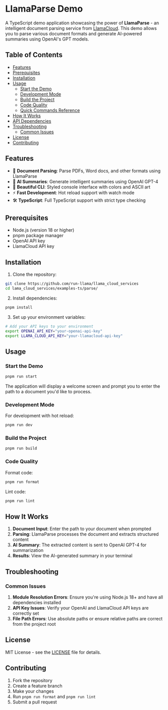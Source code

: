 # LlamaParse Demo

A TypeScript demo application showcasing the power of **LlamaParse** - an intelligent document parsing service from [LlamaCloud](https://cloud.llamaindex.ai). This demo allows you to parse various document formats and generate AI-powered summaries using OpenAI's GPT models.

## Table of Contents

- [Features](#features)
- [Prerequisites](#prerequisites)
- [Installation](#installation)
- [Usage](#usage)
  - [Start the Demo](#start-the-demo)
  - [Development Mode](#development-mode)
  - [Build the Project](#build-the-project)
  - [Code Quality](#code-quality)
  - [Quick Commands Reference](#quick-commands-reference)
- [How It Works](#how-it-works)
- [API Dependencies](#api-dependencies)
- [Troubleshooting](#troubleshooting)
  - [Common Issues](#common-issues)
- [License](#license)
- [Contributing](#contributing)

## Features

- 📄 **Document Parsing**: Parse PDFs, Word docs, and other formats using LlamaParse
- 🤖 **AI Summaries**: Generate intelligent summaries using OpenAI GPT-4
- 🎨 **Beautiful CLI**: Styled console interface with colors and ASCII art
- ⚡ **Fast Development**: Hot reload support with watch mode
- 🛠️ **TypeScript**: Full TypeScript support with strict type checking

## Prerequisites

- Node.js (version 18 or higher)
- pnpm package manager
- OpenAI API key
- LlamaCloud API key

## Installation

1. Clone the repository:

```bash
git clone https://github.com/run-llama/llama_cloud_services
cd lama_cloud_services/examples-ts/parse/
```

2. Install dependencies:

```bash
pnpm install
```

3. Set up your environment variables:

```bash
# Add your API keys to your environment
export OPENAI_API_KEY="your-openai-api-key"
export LLAMA_CLOUD_API_KEY="your-llamacloud-api-key"
```

## Usage

### Start the Demo

```bash
pnpm run start
```

The application will display a welcome screen and prompt you to enter the path to a document you'd like to process.

### Development Mode

For development with hot reload:

```bash
pnpm run dev
```

### Build the Project

```bash
pnpm run build
```

### Code Quality

Format code:

```bash
pnpm run format
```

Lint code:

```bash
pnpm run lint
```

## How It Works

1. **Document Input**: Enter the path to your document when prompted
2. **Parsing**: LlamaParse processes the document and extracts structured content
3. **AI Summary**: The extracted content is sent to OpenAI GPT-4 for summarization
4. **Results**: View the AI-generated summary in your terminal

## Troubleshooting

### Common Issues

1. **Module Resolution Errors**: Ensure you're using Node.js 18+ and have all dependencies installed
2. **API Key Issues**: Verify your OpenAI and LlamaCloud API keys are correctly set
3. **File Path Errors**: Use absolute paths or ensure relative paths are correct from the project root

## License

MIT License - see the [LICENSE](../../LICENSE) file for details.

## Contributing

1. Fork the repository
2. Create a feature branch
3. Make your changes
4. Run `pnpm run format` and `pnpm run lint`
5. Submit a pull request
